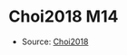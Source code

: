 <a name="material" />

# Choi2018 M14
<script type="application/ld+json">
  {
    "@context": "https://schema.org/",
    "@type": "ChemicalSubstance",
    "http://purl.org/dc/terms/conformsTo":
      {
        "@type": "CreativeWork",
        "@id": "https://bioschemas.org/profiles/ChemicalSubstance/0.4-RELEASE/"
      },
    "@id": "https://egonw.github.io/nanowiki/nanowiki525.html#material",
    "name": "Choi2018 M14",
    "sameAs": "http://127.0.0.1/mediawiki/index.php/Special:URIResolver/Choi2018_M14"
  }
</script>


* Source: [Choi2018](Choi2018.md)

